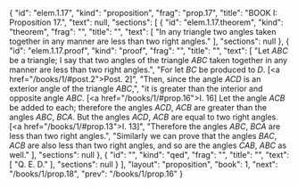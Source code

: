 {
  "id": "elem.1.17",
  "kind": "proposition",
  "frag": "prop.17",
  "title": "BOOK I: Proposition 17.",
  "text": null,
  "sections": [
    {
      "id": "elem.1.17.theorem",
      "kind": "theorem",
      "frag": "",
      "title": "",
      "text": [
        "In any triangle two angles taken together in any manner are less than two right angles."
      ],
      "sections": null
    },
    {
      "id": "elem.1.17.proof",
      "kind": "proof",
      "frag": "",
      "title": "",
      "text": [
        "Let <var>ABC</var> be a triangle; I say that two angles of the triangle <var>ABC</var> taken together in any manner are less than two right angles.",
        "For let <var>BC</var> be produced to <var>D</var>. [<a href=\"/books/1/#post.2\">Post. 2</a>]",
        "Then, since the angle <var>ACD</var> is an exterior angle of the triangle <var>ABC</var>,",
        "it is greater than the interior and opposite angle <var>ABC</var>. [<a href=\"/books/1/#prop.16\">I. 16</a>] Let the angle <var>ACB</var> be added to each; therefore the angles <var>ACD</var>, <var>ACB</var> are greater than the angles <var>ABC</var>, <var>BCA</var>.  But the angles <var>ACD</var>, <var>ACB</var> are equal to two right angles. [<a href=\"/books/1/#prop.13\">I. 13</a>]",
        "Therefore the angles <var>ABC</var>, <var>BCA</var> are less than two right angles.",
        "Similarly we can prove that the angles <var>BAC</var>, <var>ACB</var> are also less than two right angles, and so are the angles <var>CAB</var>, <var>ABC</var> as well."
      ],
      "sections": null
    },
    {
      "id": "",
      "kind": "qed",
      "frag": "",
      "title": "",
      "text": [
        "Q. E. D."
      ],
      "sections": null
    }
  ],
  "layout": "proposition",
  "book": 1,
  "next": "/books/1/prop.18",
  "prev": "/books/1/prop.16"
}
